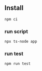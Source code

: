 ## Install
```
npm ci
```

### run script

```
npx ts-node app
```

### run test

```
npm run test
```